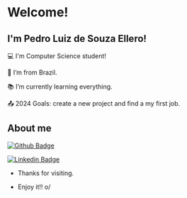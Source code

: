  # Welcome!

 

## I'm Pedro Luiz de Souza Ellero!

:computer: I'm Computer Science student!

:house_with_garden: I’m from Brazil.

:books: I’m currently learning everything.

:outbox_tray: 2024 Goals: create a new project and find a my first job.

 

## About me

[![Github Badge](https://img.shields.io/badge/-Github-000?style=flat-square&logo=Github&logoColor=white&link=LINK_GIT)](https://github.com/PedroEllero)

[![Linkedin Badge](https://img.shields.io/badge/LinkedIn-0077B5?style=for-the-badge&logo=linkedin&logoColor=white=LINK_LINKEDIN)](https://www.linkedin.com/in/pedro-luiz-de-souza-ellero-7439a724b/)


- Thanks for visiting.

- Enjoy it!! o/
